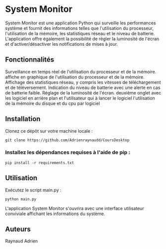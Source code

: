 # System Monitor
System Monitor est une application Python qui surveille les performances système et fournit des informations telles que l'utilisation du processeur, l'utilisation de la mémoire, les statistiques réseau et le niveau de batterie. L'application offre également la possibilité de régler la luminosité de l'écran et d'activer/désactiver les notifications de mises à jour.

## Fonctionnalités
Surveillance en temps réel de l'utilisation du processeur et de la mémoire.
affiche en graphique de l'utilisation du processeur et de la mémoire.
Affichage des statistiques réseau, y compris les vitesses de téléchargement et de téléversement.
Indication du niveau de batterie avec une alerte en cas de batterie faible.
Réglage de la luminosité de l'écran.
deuxième onglet avec les logiciel en arrière plan et l'utilisateur qui à lancer le logiciel
l'utilisation de la mémoire du disque et du cpu par logiciel

## Installation
Clonez ce dépôt sur votre machine locale :

`git clone https://github.com/Adrienraynaudd/CoursDesktop`

### Installez les dépendances requises à l'aide de pip :

`pip install -r requirements.txt`

## Utilisation
Exécutez le script main.py :

`python main.py`

L'application System Monitor s'ouvrira avec une interface utilisateur conviviale affichant les informations du système.

## Auteurs
Raynaud Adrien